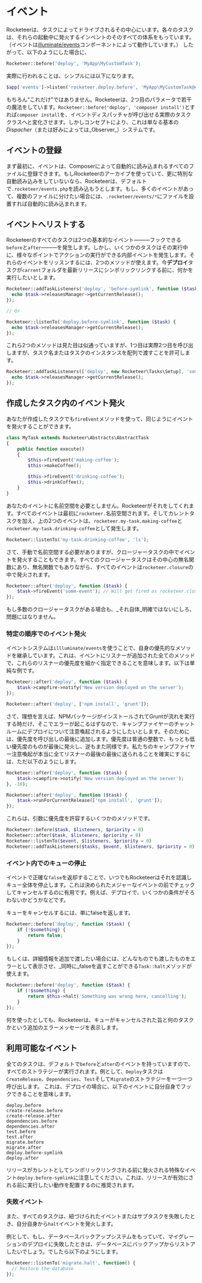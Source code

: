 # イベント

<!--original
# Events
-->

Rocketeerは、タスクによってドライブされるその中心にいます。各々のタスクは、それらの起動中に発火するインベントのそのすべての体系をもっています。（イベントは[illuminate/events](https://github.com/illuminate/events)コンポーネントによって動作しています。）
したがって、以下のようにした場合に、

<!--original
Rocketeer is at its core driven by Tasks. Each of these tasks has a whole ecosystem of events fired in their lifetime, powered by the [illuminate/events](https://github.com/illuminate/events) components. Therefor, when you're doing this :
-->

```php
Rocketeer::before('deploy', 'MyApp\MyCustomTask');
```

実際に行われることは、シンプルには以下になります。

<!--original
What you're actually doing is, more simply put :
-->

```php
$app['events']->listen('rocketeer.deploy.before', 'MyApp\MyCustomTask@execute');
```

もちろん"これだけ"ではありません。Rocketeerは、2つ目のパラメータで若干の魔法をしています。`Rocketeer::before('deploy', 'composer install')`とすれば`composer install`を、イベントディスパッチャが呼び出せる実際のタスククラスへと変化させます。しかしコンセプトにより、これは単なる基本の _Dispacher_（または好みによっては_Observer_）システムです。

<!--original
This is not "just this" of course, as Rocketeer does some magic on the second argument so that `Rocketeer::before('deploy', 'composer install')` transforms `composer install` into an actual Task class the Events Dispatcher can call. But in its concept, it's just your basic _Dispatcher_ (or _Observer_ if you like) system.
-->

## イベントの登録

<!--original
## Registering events
-->

まず最初に、イベントは、Composerによって自動的に読み込まれるすべてのファイルに登録できます。もしRocketeerのアーカイブを使っていて、更に特別な自動読み込みをしていないなら、Rocketeerは、デフォルトで`.rocketeer/events.php`を読み込もうとします。もし、多くのイベントがあって、複数のファイルに分けたい場合には、`.rocketeer/events/*`にファイルを設置すれば自動的に読み込まれます。

<!--original
First of all, you can register events in any file that is autoloaded by Composer. If you're using the Rocketeer archive and have no particular autoloading, Rocketeer will by default try to load `.rocketeer/events.php` or if you have more events and want to split them in multiple files, it'll autoload every file in a `.rocketeer/events/*` folder.
-->

## イベントへリストする

<!--original
## Listening to events
-->

Rocketeerのすべてのタスクは2つの基本的なイベント―――フックできる`before`と`after`―――を発生します。しかし、いくつかのタスクはその実行中に、様々なポイントでアクションの実行ができる内部イベントを発生します。それらのイベントをリッスンするには、2つのメソッドが使えます。今**デプロイ**タスクが`carrent`フォルダを最新リリースにシンボリックリンクする前に、何かを実行したいとします。

<!--original
All tasks in Rocketeer fire two basic events : `before` and `after` on which you can hook. But some tasks fire internal events, during their execution, allowing you to execute actions at various points in their lifetime. To listen to these events, there are two methods you can use. Say you want to execute something before the **Deploy** task symlinks the `current` folder to the latest release :
-->

```php
Rocketeer::addTaskListeners('deploy', 'before-symlink', function ($task) {
  echo $task->releasesManager->getCurrentRelease();
});

// Or

Rocketeer::listenTo('deploy.before-symlink', function ($task) {
  echo $task->releasesManager->getCurrentRelease();
});
```

これら2つのメソッドは見た目は似通っていますが、1つ目は実際2つ目を呼び出しますが、タスク名またはタスクのインスタンスを配列で渡すことを許可します。

<!--original
These two methods look very similar but in appearance only, the first one actually calls the second but allows you to pass an array of tasks names or instances :
-->

```php
Rocketeer::addTaskListeners(['deploy', new Rocketeer\Tasks\Setup], 'some-event', function ($task) {
  echo $task->releasesManager->getCurrentRelease();
});
```

## 作成したタスク内のイベント発火

<!--original
## Firing events in your own tasks
-->

あなたが作成したタスクでも`fireEvent`メソッドを使って、同じようにイベントを発火することができます。

<!--original
You can fire events in your own tasks too by using the `fireEvent` method :
-->

```php
class MyTask extends Rocketeer\Abstracts\AbstractTask
{
	public function execute()
	{
		$this->fireEvent('making-coffee');
		$this->makeCoffee();

		$this->fireEvent('drinking-coffee');
		$this->drinkCoffee();
	}
}
```

あなたのイベントに名前空間を必要としません。Rocketeerがそれをしてくれます。すべてのイベントは最初に`rocketeer.`名前空間されます。そしてカレントタスクを加え、上の2つのイベントは、`rocketeer.my-task.making-coffee`と`rocketeer.my-task.drinking-coffee`として発生します。

<!--original
You don't need to namespace your events, as Rocketeer will do it for you. It will first namespace all events in the `rocketeer.` space, then add a slug of the current task, so the two events above would be fired as `rocketeer.my-task.making-coffee` and `rocketeer.my-task.drinking-coffee`:
-->

```php
Rocketeer::listenTo('my-task.drinking-coffee', 'ls');
```

さて、手動で名前空間する必要がありますが、クロージャータスクの中でイベントを発火することもできます。すべてのクロージャータスクはその中心の無名関数にあり、無名関数でもありながら、すべてのイベントは`rocketeer.closure`の中で発火されます。

<!--original
Now, you can also fire events in Closure Tasks, by you will need to manually namespace those : as all Closure Tasks are at their core anonymous functions, they're anonymous tasks as well which means all events will get fired in `rocketeer.closure` :
-->

```php
Rocketeer::after('deploy', function ($task) {
	$task->fireEvent('some-event'); // Will get fired as rocketeer.closure.some-event
});
```

もし多数のクロージャータスクがある場合も、_それ自体_明確ではないにしろ、問題にはなりません。

<!--original
This is not a problem _per se_ but can get problematic if you have a lot of Closure Tasks.
-->

### 特定の順序でのイベント発火

<!--original
### Firing events in a particular order
-->

イベントシステムは`illluminate/events`を使うことで、自身の優先的なメソッドを継承しています。これは、イベントにリスナーが追加された全てのメソッドで、これらのリスナーの優先度を細かく指定できることを意味します。以下は単純な例です。

<!--original
As the events system use `illuminate/events`, it inherits its priority methods. That means that for every method that adds listeners to an event, you can specify a priority for these listeners. Simple example :
-->

```php
Rocketeer::after('deploy', function ($task) {
	$task->campfire->notify('New version deployed on the server');
});

Rocketeer::after('deploy', ['npm install', 'grunt']);
```

さて、理想を言えば、NPMパッケージがインストールされてGruntが流れを実行する時だけ、そこでエラーが起こるはずなので、キャンプファイヤーのチャットルームにデプロイについて注意喚起されるようにしたいとします。そのためには、優先度を呼び出しの最後に追加します。優先度は普通の整数で、もっとも低い優先度のものが最後に発火し、逆もまた同様です。私たちのキャンプファイヤー注意喚起が本当に全てリスナーの最後の最後に送られることを確実にするには、ただ以下のようにします。

<!--original
Now ideally you'd want your chat room on Campfire to be notified about the deployment only when the NPM packages are installed and Grunt has run its course, because an error might happen there. For this you add a priority at the end of the call : priority is a basic integer, listeners with lowest priority will be fired at the end, and vice versa. So to make sure our Campfire notification would get sent at really the very end of all our listeners, we can just do this :
-->

```php
Rocketeer::after('deploy', function ($task) {
	$task->campfire->notify('New version deployed on the server');
}, -10);

Rocketeer::after('deploy', function ($task) {
	$task->runForCurrentRelease(['npm install', 'grunt']);
});
```

これらは、引数に優先度を許容するいくつかのメソッドです。

<!--original
Here are some methods that accept a priority argument :
-->

```php
Rocketeer::before($task, $listeners, $priority = 0)
Rocketeer::after($task, $listeners, $priority = 0)
Rocketeer::listenTo($event, $listeners, $priority = 0)
Rocketeer::addTaskListeners($tasks, $event, $listeners, $priority = 0)
```

### イベント内でのキューの停止

<!--original
### Halting the queue in an event
-->

イベントで正確な`false`を返却することで、いつでもRocketeerはそれを認識しキュー全体を停止します。これは決められたメジャーなイベントの前でチェックしてキャンセルするのに有用です。例えば、デプロイで、いくつかの条件がそろわないかどうかなどです。

<!--original
Whenever an event returns a strict `false`, Rocketeer will recognize it and halt the whole queue. This is useful to do checks before certain major events and cancel per example deployment if some conditions are not met.
-->

キューをキャンセルするには、単にfalseを返します。

<!--original
To halt the queue you can either simply return false :
-->

```php
Rocketeer::before('deploy', function ($task) {
	if (!$something) {
		return false;
	}
});
```

もしくは、詳細情報を追加で渡したい場合には、どんなものでも渡したものをエラーとして表示させ、_同時に_falseを返すことができる`Task::halt`メソッドが使えます。

<!--original
Or if you want to pass additional details, you can use the `Task::halt` method which will display as error whatever you pass to it, and _then_ return false :
-->

```php
Rocketeer::before('deploy', function ($task) {
	if (!$something) {
		return $this->halt('Something was wrong here, cancelling');
	}
});
```

何を使ったとしても、Rocketeerは、キューがキャンセルされた旨と何のタスクかという追加のエラーメッセージを表示します。

<!--original
Whatever you use, Rocketeer will display an additional error message stating the queue was canceled and by what Task.
-->

## 利用可能なイベント

<!--original
## Available events
-->

全てのタスクは、デフォルトで`before`と`after`のイベントを持っていますので、すべてのストラテジーが実行されます。例として、`Deploy`タスクは`CreateRelease`、`Dependencies`、`Test`そして`Migrate`のストラテジーを一つ一つ呼び出します。
これは、デプロイの場合に、以下のイベントに自分自身でフックできることを意味します。

<!--original
All tasks have, by default, a `before` and `after` events, so do all strategies. Per example the `Deploy` task will respectively call the following strategies: `CreateRelease`, `Dependencies`, `Test` and `Migrate`.
That means you can, in the case of a deployment, hook yourself on the following events:
-->

```
deploy.before
create-release.before
create-release.after
dependencies.before
dependencies.after
test.before
test.after
migrate.before
migrate.after
deploy.before-symlink
deploy.after
```

リリースがカレントとしてシンボリックリンクされる前に発火される特殊なイベント`deploy.before-symlink`に注意してください。これは、リリースが有効にされる前に実行したい動作を配置するのに推奨されます。

<!--original
Notice the `deploy.before-symlink` event which is a special event fired before the release gets symlinked as current. This is the recommended place to do any work on the release before it goes live.
-->

### 失敗イベント

<!--original
### Failure events
-->

また、すべてのタスクは、紐づけられたイベントまたはサブタスクを失敗したとき、自分自身から`halt`イベントを発火します。

<!--original
All tasks also fire an `halt` event when they fail, be it from themselves, a bound event or a subtask. You can hook into those events like any other event.
-->

例として、もし、データベースバックアップシステムをもっていて、マイグレーションのデプロイに失敗したときは、データベースにバックアップからリストアしたいでしょう。でしたら以下のようにします。

<!--original
Per example if you have a database backup system and when deploying your migrations fail, you'd want to restore that backup of the databse, so you'd do the following:
-->

```php
Rocketeer::listenTo('migrate.halt', function() {
  // Restore the database
});
```
